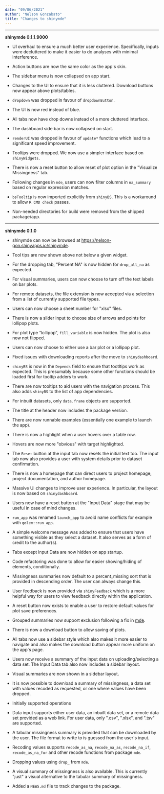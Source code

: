 ```yaml
---
date: "09/06/2021"
author: "Nelson Gonzabato"
title: "Changes to shinymde"
---
```


---

**shinymde 0.1.1.9000**

* UI overhaul to ensure a much better user experience. Specifically, inputs
were decluttered to make it easier to do analyses with minimal interference. 

* Action buttons are now the same color as the app's skin. 

* The sidebar menu is now collapsed on app start. 

* Changes to the UI to ensure that it is less cluttered. Download buttons now appear above plots/tables. 

* `dropdown` was dropped in favour of `dropdownButton`.

* The UI is now red instead of blue.

* All tabs now have drop downs instead of a more cluttered interface. 

* The dashboard side bar is now collapsed on start.

* `renderUI` was dropped in favour of `update*` functions which lead to a significant speed improvement. 

* Tooltips were dropped. We now use a simpler interface based on `shinyWidgets`.

* There is now a reset button to allow reset of plot option in the "Visualize Missingness" tab. 

* Following changes in `mde`, users can now filter columns in `na_summary` based on regular expression matches. 

* `bsTooltip` is now imported explicitly from `shinyBS`. This is a workaround to allow `R CMD check` passes. 

* Non-needed directories for build were removed from the shipped package/app. 

---

**shinymde 0.1.0**

* shinymde can now be browsed at https://nelson-gon.shinyapps.io/shinymde.

* Tool tips are now shown above not below a given widget. 

* For the dropping tab, "Percent NA" is now hidden for `drop_all_na` as expected.

* For visual summaries, users can now choose to turn off the text labels on bar plots. 

* For remote datasets, the file extension is now accepted via a selection from a list of currently supported file types. 

* Users can now choose a sheet number for "xlsx" files. 

* There is now a slider input to choose size of arrows and points for lollipop plots.

* For plot type "lollipop", `fill_variable` is now hidden. The plot is also now not flipped. 

* Users can now choose to either use a bar plot or a lollipop plot. 

* Fixed issues with downloading reports after the move to `shinydashboard`. 

* `shinyBS` is now in the `Depends` field to ensure that tootltips work as expected. This is presumably because some other functions should be loaded first for tooltip adders to work. 

* There are now tooltips to aid users with the navigation process. This also adds `shinyBS` to the list of app dependencies. 

* For inbuilt datasets, only `data.frame` objects are supported. 

* The title at the header now includes the package version. 

* There are now runnable examples (essentially one example to launch the app).

* There is now a highlight when a user hovers over a table row. 

* Hovers are now more "obvious" with target highlighted. 

* The `Reset` button at the input tab now resets the initial text too. The input tab now also provides a user with system details prior to dataset confirmation. 

* There is now a homepage that can direct users to project homepage, project
documentation, and author homepage.

* Massive UI changes to improve user experience. In particular, the layout is now based on `shinydashboard`. 

* Users now have a reset button at the "Input Data" stage that may be useful in case of mind changes. 

* `run_app` was renamed `launch_app` to avoid name conflicts for example with `golem::run_app`. 

* A simple welcome message was added to ensure that users have something visible as they select a dataset. It also serves as a form of credit to the author(s). 

* Tabs except Input Data are now hidden on app startup. 

* Code refactoring was done to allow for easier showing/hiding of elements, conditionally. 

* Missingness summaries now default to a percent_missing sort that is provided in descending order. The user can always change this. 

* User feedback is now provided via `shinyFeedback` which is a more helpful way for users to view feedback directly within the application. 


* A reset button now exists to enable a user to restore default values for plot save preferences. 

* Grouped summaries now support exclusion following a fix in [mde](https://nelson-gon.github.io/mde). 

* There is now a download button to allow saving of plots.

* All tabs now use a sidebar style which also makes it more easier to navigate and also makes the download button appear more uniform on the app's page. 

* Users now receive a summary of the input data on uploading/selecting a data set. The Input Data tab also now includes a sidebar layout. 

* Visual summaries are now shown in a sidebar layout. 


* It is now possible to download a summary of missingness, a data set with values recoded as requested, or one where values have been dropped. 

* Initially supported operations

- Data input supports either user data, an inbuilt data set, or a remote data set provided as a web link. For user data, only ".csv", ".xlsx", and ".tsv" are supported. 

- A tabular missingness summary is provided that can be downloaded by the user. The file format to write to is guessed from the user's input. 


- Recoding values supports `recode_as_na`, `recode_na_as`, `recode_na_if`, `recode_as_na_for` and other recode functions from package `mde`.

- Dropping values using `drop_` from `mde`. 

- A visual summary of missingness is also available. This is currently "just" a visual alternative to the tabular summary of missingness.  

* Added a `NEWS.md` file to track changes to the package.
